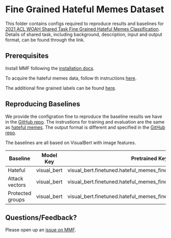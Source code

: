 # Fine Grained Hateful Memes Dataset

This folder contains configs required to reproduce results and baselines for [2021 ACL WOAH Shared Task Fine Grained Hateful Memes Classification](https://github.com/facebookresearch/fine_grained_hateful_memes). Details of shared task, including background, description, input and output format, can be found through the link.

## Prerequisites

Install MMF following the [installation docs](https://mmf.sh/docs/).

To acquire the hateful memes data, follow th instructions [here](https://github.com/facebookresearch/mmf/tree/master/projects/hateful_memes).

The additional fine grained labels can be found [here](https://github.com/facebookresearch/fine_grained_hateful_memes/tree/master/data).


## Reproducing Baselines
We provide the configration fine to reproduce the baseline results we have in the [GitHub repo](https://github.com/facebookresearch/fine_grained_hateful_memes). The instrustions for training and evaluation are the same as [hateful memes](https://github.com/facebookresearch/mmf/tree/master/projects/hateful_memes). The output format is different and specified in the [GitHub repo](https://github.com/facebookresearch/fine_grained_hateful_memes).

The baselines are all based on VisualBert with image features.

| Baseline         | Model Key      | Pretrained Key                                   | Config                                                     |
|------------------|----------------|--------------------------------------------------|------------------------------------------------------------|
| Hateful       | visual_bert | visual_bert.finetuned.hateful_memes_fine_grained.hateful              | projects/hateful_memes/fine_grained/configs/visual_bert/defaults.yaml         |
| Attack vectors       | visual_bert | visual_bert.finetuned.hateful_memes_fine_grained.attack_vectors              | projects/hateful_memes/fine_grained/configs/visual_bert/attack_vectors.yaml         |
| Protected groups       | visual_bert | visual_bert.finetuned.hateful_memes_fine_grained.protected_groups              | projects/hateful_memes/fine_grained/configs/visual_bert/protected_groups.yaml         |

## Questions/Feedback?

Please open up an [issue on MMF](https://github.com/facebookresearch/mmf/issues/new/choose).
